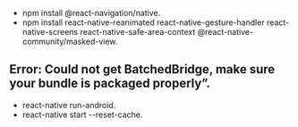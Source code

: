 * npm install @react-navigation/native.
* npm install react-native-reanimated react-native-gesture-handler react-native-screens react-native-safe-area-context @react-native-community/masked-view.
 
## Error: Could not get BatchedBridge, make sure your bundle is packaged properly”.
* react-native run-android.
* react-native start --reset-cache.